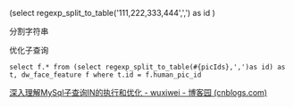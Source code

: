 (select regexp_split_to_table('111,222,333,444',',')  as id )

分割字符串

优化子查询 

```
select f.* from (select regexp_split_to_table(#{picIds},',')as id) as t, dw_face_feature f where t.id = f.human_pic_id 
```

[深入理解MySql子查询IN的执行和优化 - wuxiwei - 博客园 (cnblogs.com)](https://www.cnblogs.com/wxw16/p/6105624.html)

